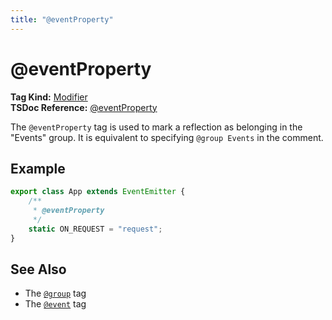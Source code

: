 ```yaml
---
title: "@eventProperty"
---
```


# @eventProperty

**Tag Kind:** [Modifier](../tags.md#modifier-tags) <br>
**TSDoc Reference:** [@eventProperty](https://tsdoc.org/pages/tags/eventProperty/)

The `@eventProperty` tag is used to mark a reflection as belonging in the "Events" group.
It is equivalent to specifying `@group Events` in the comment.

## Example

```ts
export class App extends EventEmitter {
    /**
     * @eventProperty
     */
    static ON_REQUEST = "request";
}
```

## See Also

- The [`@group`](group.md) tag
- The [`@event`](event.md) tag
